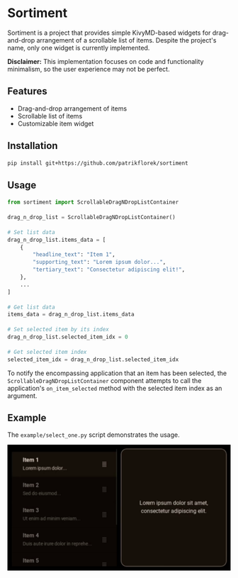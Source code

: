 # Sortiment
Sortiment is a project that provides simple KivyMD-based widgets for drag-and-drop arrangement of a scrollable list of items. Despite the project's name, only one widget is currently implemented.

**Disclaimer:** This implementation focuses on code and functionality minimalism, so the user experience may not be perfect.

## Features

- Drag-and-drop arrangement of items
- Scrollable list of items
- Customizable item widget

## Installation

```bash
pip install git+https://github.com/patrikflorek/sortiment
```

## Usage

```python
from sortiment import ScrollableDragNDropListContainer

drag_n_drop_list = ScrollableDragNDropListContainer()

# Set list data
drag_n_drop_list.items_data = [
    {
        "headline_text": "Item 1",
        "supporting_text": "Lorem ipsum dolor...",
        "tertiary_text": "Consectetur adipiscing elit!",
    },
    ...
]

# Get list data
items_data = drag_n_drop_list.items_data

# Set selected item by its index
drag_n_drop_list.selected_item_idx = 0

# Get selected item index
selected_item_idx = drag_n_drop_list.selected_item_idx
```

To notify the encompassing application that an item has been selected, the `ScrollableDragNDropListContainer` component attempts to call the application's `on_item_selected` method with the selected item index as an argument.

## Example

The `example/select_one.py` script demonstrates the usage.


<!-- [![Watch the video](https://raw.githubusercontent.com/patrikflorek/sortiment/master/examples/select_one_example_screenshot.png)](https://raw.githubusercontent.com/patrikflorek/sortiment/main/select_one_example.mp4) -->

[![Watch the video](examples/select_one_example_screenshot.png)](examples/select_one_example.mp4)